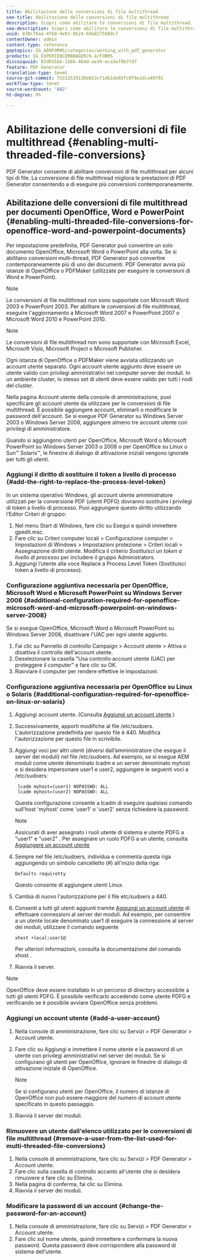 ```yaml
---
title: Abilitazione delle conversioni di file multithread
seo-title: Abilitazione delle conversioni di file multithread
description: Scopri come abilitare le conversioni di file multithread.
seo-description: Scopri come abilitare le conversioni di file multithread.
uuid: 830c78aa-4f68-4e01-8b24-69a0275689c7
contentOwner: admin
content-type: reference
geptopics: SG_AEMFORMS/categories/working_with_pdf_generator
products: SG_EXPERIENCEMANAGER/6.4/FORMS
discoiquuid: 85d655bb-1b6b-4b4d-ae39-eca3ef9b7fd7
feature: PDF Generator
translation-type: tm+mt
source-git-commit: 75312539136bb53cf1db1de03fc0f9a1dca49791
workflow-type: tm+mt
source-wordcount: '882'
ht-degree: 0%

---
```



# Abilitazione delle conversioni di file multithread {#enabling-multi-threaded-file-conversions}

PDF Generator consente di abilitare conversioni di file multithread per alcuni tipi di file. La conversione di file multithread migliora le prestazioni di PDF Generator consentendo a di eseguire più conversioni contemporaneamente.

## Abilitazione delle conversioni di file multithread per documenti OpenOffice, Word e PowerPoint {#enabling-multi-threaded-file-conversions-for-openoffice-word-and-powerpoint-documents}

Per impostazione predefinita, PDF Generator può convertire un solo documento OpenOffice, Microsoft Word o PowerPoint alla volta. Se si abilitano conversioni multi-thread, PDF Generator può convertire contemporaneamente più di uno dei documenti. PDF Generator avvia più istanze di OpenOffice o PDFMaker (utilizzate per eseguire le conversioni di Word e PowerPoint).

>[!NOTE]
>
>Le conversioni di file multithread non sono supportate con Microsoft Word 2003 e PowerPoint 2003. Per abilitare le conversioni di file multithread, eseguire l&#39;aggiornamento a Microsoft Word 2007 e PowerPoint 2007 o Microsoft Word 2010 e PowerPoint 2010.

>[!NOTE]
>
>Le conversioni di file multithread non sono supportate con Microsoft Excel, Microsoft Visio, Microsoft Project o Microsoft Publisher.

Ogni istanza di OpenOffice o PDFMaker viene avviata utilizzando un account utente separato. Ogni account utente aggiunto deve essere un utente valido con privilegi amministrativi nel computer server dei moduli. In un ambiente cluster, lo stesso set di utenti deve essere valido per tutti i nodi del cluster.

Nella pagina Account utente della console di amministrazione, puoi specificare gli account utente da utilizzare per le conversioni di file multithread. È possibile aggiungere account, eliminarli o modificare le password dell&#39;account. Se si esegue PDF Generator su Windows Server 2003 o Windows Server 2008, aggiungere almeno tre account utente con privilegi di amministratore.

Quando si aggiungono utenti per OpenOffice, Microsoft Word o Microsoft PowerPoint su Windows Server 2003 o 2008 o per OpenOffice su Linux o Sun™ Solaris™, le finestre di dialogo di attivazione iniziali vengono ignorate per tutti gli utenti.

### Aggiungi il diritto di sostituire il token a livello di processo {#add-the-right-to-replace-the-process-level-token}

In un sistema operativo Windows, gli account utente amministratore utilizzati per la conversione PDF (utenti PDFG) dovranno sostituire i privilegi di token a livello di processo. Puoi aggiungere questo diritto utilizzando l’Editor Criteri di gruppo:

1. Nel menu Start di Windows, fare clic su Esegui e quindi immettere gpedit.msc.
1. Fare clic su Criteri computer locali > Configurazione computer > Impostazioni di Windows > Impostazioni protezione > Criteri locali > Assegnazione diritti utente. Modifica il criterio *Sostituisci un token a livello di processo* per includere il gruppo Administrators.
1. Aggiungi l’utente alla voce Replace a Process Level Token (Sostituisci token a livello di processo).

### Configurazione aggiuntiva necessaria per OpenOffice, Microsoft Word e Microsoft PowerPoint su Windows Server 2008 {#additional-configuration-required-for-openoffice-microsoft-word-and-microsoft-powerpoint-on-windows-server-2008}

Se si esegue OpenOffice, Microsoft Word o Microsoft PowerPoint su Windows Server 2008, disattivare l&#39;UAC per ogni utente aggiunto.

1. Fai clic su Pannello di controllo Campaign > Account utente > Attiva o disattiva il controllo dell&#39;account utente.
1. Deselezionare la casella &quot;Usa controllo account utente (UAC) per proteggere il computer&quot; e fare clic su OK.
1. Riavviare il computer per rendere effettive le impostazioni.

### Configurazione aggiuntiva necessaria per OpenOffice su Linux o Solaris {#additional-configuration-required-for-openoffice-on-linux-or-solaris}

1. Aggiungi account utente. (Consulta [Aggiungi un account utente](enabling-multi-threaded-file-conversions.md#add-a-user-account).)
1. Successivamente, apporti modifiche al file /etc/sudoers. L&#39;autorizzazione predefinita per questo file è 440. Modifica l&#39;autorizzazione per questo file in scrivibile.
1. Aggiungi voci per altri utenti (diversi dall’amministratore che esegue il server dei moduli) nel file /etc/sudoers. Ad esempio, se si esegue AEM moduli come utente denominato lcadm e un server denominato myhost e si desidera impersonare user1 e user2, aggiungere le seguenti voci a /etc/sudoers:

   ```as3
    lcadm myhost=(user1) NOPASSWD: ALL 
    lcadm myhost=(user2) NOPASSWD: ALL
   ```

   Questa configurazione consente a lcadm di eseguire qualsiasi comando sull&#39;host &#39;myhost&#39; come &#39;user1&#39; o &#39;user2&#39; senza richiedere la password.

   >[!NOTE]
   >
   >Assicurati di aver assegnato i ruoli utente di sistema e utente PDFG a &quot;user1&quot; e &quot;user2&quot; . Per assegnare un ruolo PDFG a un utente, consulta [Aggiungere un account utente](enabling-multi-threaded-file-conversions.md#add-a-user-account)

1. Sempre nel file /etc/sudoers, individua e commenta questa riga aggiungendo un simbolo cancelletto (#) all&#39;inizio della riga:

   ```as3
   Defaults requiretty
   ```

   Questo consente di aggiungere utenti Linux.

1. Cambia di nuovo l&#39;autorizzazione per il file etc/sudoers a 440.
1. Consenti a tutti gli utenti aggiunti tramite [Aggiungi un account utente](enabling-multi-threaded-file-conversions.md#add-a-user-account) di effettuare connessioni al server dei moduli. Ad esempio, per consentire a un utente locale denominato user1 di eseguire la connessione al server dei moduli, utilizzare il comando seguente

   `xhost +local:user1@`

   Per ulteriori informazioni, consulta la documentazione del comando xhost .

1. Riavvia il server.

>[!NOTE]
>
>OpenOffice deve essere installato in un percorso di directory accessibile a tutti gli utenti PDFG. È possibile verificarlo accedendo come utente PDFG e verificando se è possibile avviare OpenOffice senza problemi.

### Aggiungi un account utente {#add-a-user-account}

1. Nella console di amministrazione, fare clic su Servizi > PDF Generator > Account utente.
1. Fare clic su Aggiungi e immettere il nome utente e la password di un utente con privilegi amministrativi nel server dei moduli. Se si configurano gli utenti per OpenOffice, ignorare le finestre di dialogo di attivazione iniziale di OpenOffice.

   >[!NOTE]
   >
   >Se si configurano utenti per OpenOffice, il numero di istanze di OpenOffice non può essere maggiore del numero di account utente specificato in questo passaggio.

1. Riavvia il server dei moduli.

### Rimuovere un utente dall&#39;elenco utilizzato per le conversioni di file multithread {#remove-a-user-from-the-list-used-for-multi-threaded-file-conversions}

1. Nella console di amministrazione, fare clic su Servizi > PDF Generator > Account utente.
1. Fare clic sulla casella di controllo accanto all&#39;utente che si desidera rimuovere e fare clic su Elimina.
1. Nella pagina di conferma, fai clic su Elimina.
1. Riavvia il server dei moduli.

### Modificare la password di un account {#change-the-password-for-an-account}

1. Nella console di amministrazione, fare clic su Servizi > PDF Generator > Account utente.
1. Fare clic sul nome utente, quindi immettere e confermare la nuova password. Questa password deve corrispondere alla password di sistema dell’utente.

